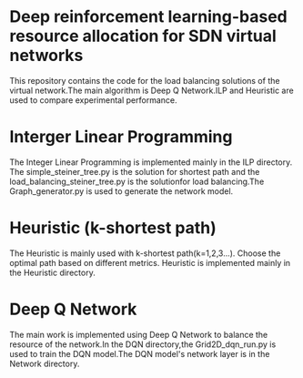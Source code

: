 # Deep reinforcement learning-based resource allocation for SDN virtual networks
This repository contains the code for the load balancing solutions of the virtual network.The main algorithm is Deep Q Network.ILP and Heuristic are used to compare experimental performance.

# Interger Linear Programming
The Integer Linear Programming is implemented mainly in the ILP directory. The simple_steiner_tree.py is the solution for shortest path and the load_balancing_steiner_tree.py is the solutionfor load balancing.The Graph_generator.py is used to generate the network model. 

# Heuristic (k-shortest path)
The Heuristic is mainly used with k-shortest path(k=1,2,3...). Choose the optimal path based on different metrics. Heuristic is implemented mainly in the Heuristic directory.

# Deep Q Network
The main work is implemented using Deep Q Network to balance the resource of the network.In the DQN directory,the Grid2D_dqn_run.py is used to train the DQN model.The DQN model's  network layer is in the Network directory.
